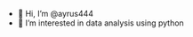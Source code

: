 - 👋 Hi, I’m @ayrus444
- 👀 I’m interested in data analysis using python


<!---
ayrus444/ayrus444 is a ✨ special ✨ repository because its `README.md` (this file) appears on your GitHub profile.
You can click the Preview link to take a look at your changes.
--->
